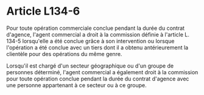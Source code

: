 # Article L134-6

Pour toute opération commerciale conclue pendant la durée du contrat d'agence, l'agent commercial a droit à la commission définie à l'article L. 134-5 lorsqu'elle a été conclue grâce à son intervention ou lorsque l'opération a été conclue avec un tiers dont il a obtenu antérieurement la clientèle pour des opérations du même genre.

Lorsqu'il est chargé d'un secteur géographique ou d'un groupe de personnes déterminé, l'agent commercial a également droit à la commission pour toute opération conclue pendant la durée du contrat d'agence avec une personne appartenant à ce secteur ou à ce groupe.
